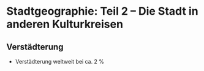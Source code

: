 # Stadtgeographie: Teil 2 – Die Stadt in anderen Kulturkreisen

## Verstädterung

- Verstädterung weltweit bei ca. 2 %
<!--stackedit_data:
eyJoaXN0b3J5IjpbLTE1Njk4MjgyNjBdfQ==
-->